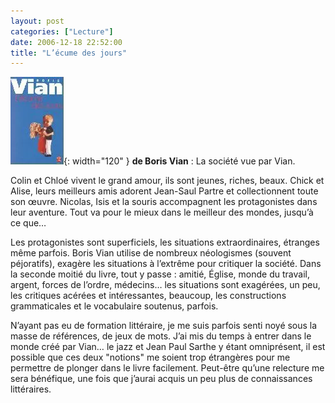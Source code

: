 ```yaml
---
layout: post
categories: ["Lecture"]
date: 2006-12-18 22:52:00
title: "L’écume des jours"
---
```


![couverture](/assets/images/couv_lecture/lecume.webp){: width="120" } **de Boris Vian** : La société vue par Vian.

Colin et Chloé vivent le grand amour, ils sont jeunes, riches, beaux.
Chick et Alise, leurs meilleurs amis adorent Jean-Saul Partre et
collectionnent toute son œuvre. Nicolas, Isis et la souris accompagnent
les protagonistes dans leur aventure. Tout va pour le mieux dans le
meilleur des mondes, jusqu’à ce que…

Les protagonistes sont superficiels, les situations extraordinaires,
étranges même parfois. Boris Vian utilise de nombreux néologismes
(souvent péjoratifs), exagère les situations à l’extrême pour critiquer
la société. Dans la seconde moitié du livre, tout y passe : amitié,
Église, monde du travail, argent, forces de l’ordre, médecins… les
situations sont exagérées, un peu, les critiques acérées et
intéressantes, beaucoup, les constructions grammaticales et le
vocabulaire soutenus, parfois.

N’ayant pas eu de formation littéraire, je me suis parfois senti noyé
sous la masse de références, de jeux de mots. J’ai mis du temps à
entrer dans le monde créé par Vian… le jazz et Jean Paul Sarthe y
étant omniprésent, il est possible que ces deux "notions" me
soient trop étrangères pour me permettre de plonger dans le livre
facilement. Peut-être qu’une relecture me sera bénéfique, une fois que
j’aurai acquis un peu plus de connaissances littéraires.


